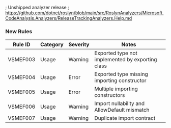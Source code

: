 ﻿; Unshipped analyzer release
; <https://github.com/dotnet/roslyn/blob/main/src/RoslynAnalyzers/Microsoft.CodeAnalysis.Analyzers/ReleaseTrackingAnalyzers.Help.md>

### New Rules

Rule ID | Category | Severity | Notes
--------|----------|----------|-------
VSMEF003 | Usage | Warning | Exported type not implemented by exporting class
VSMEF004 | Usage | Error | Exported type missing importing constructor
VSMEF005 | Usage | Error | Multiple importing constructors
VSMEF006 | Usage | Warning | Import nullability and AllowDefault mismatch
VSMEF007 | Usage | Warning | Duplicate import contract
